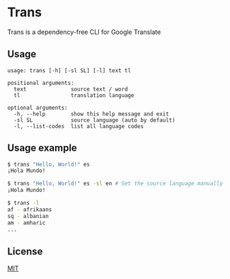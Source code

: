 # Trans

Trans is a dependency-free CLI for Google Translate

## Usage

```
usage: trans [-h] [-sl SL] [-l] text tl

positional arguments:
  text              source text / word
  tl                translation language

optional arguments:
  -h, --help        show this help message and exit
  -sl SL            source language (auto by default)
  -l, --list-codes  list all language codes
```
## Usage example
```bash
$ trans "Hello, World!" es
¡Hola Mundo!

$ trans "Hello, World!" es -sl en # Set the source language manually 
¡Hola Mundo!

$ trans -l
af - afrikaans
sq - albanian
am - amharic
...
```

## License
[MIT](https://choosealicense.com/licenses/mit/)